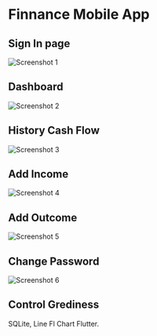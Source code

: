 # Finnance Mobile App

## Sign In page
<img src="/sss/1.png" title="Screenshot 1"/>

## Dashboard
<img src="/sss/2.png" title="Screenshot 2"/>

## History Cash Flow
<img src="/sss/3.jpeg" title="Screenshot 3"/>

## Add Income
<img src="/sss/4.jpeg" title="Screenshot 4"/>

## Add Outcome
<img src="/sss/5.jpeg" title="Screenshot 5"/>

## Change Password
<img src="/sss/6.jpeg" title="Screenshot 6"/>

## Control Grediness

SQLite, Line Fl Chart Flutter.
